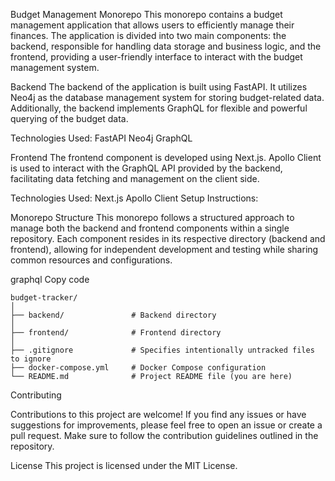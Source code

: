 
Budget Management Monorepo
This monorepo contains a budget management application that allows users to efficiently manage their finances. 
The application is divided into two main components: the backend, responsible for handling data storage and business logic, and the frontend, providing a user-friendly interface to interact with the budget management system.

Backend
The backend of the application is built using FastAPI. It utilizes Neo4j as the database management system for storing budget-related data. 
Additionally, the backend implements GraphQL for flexible and powerful querying of the budget data.

Technologies Used:
FastAPI
Neo4j
GraphQL

Frontend
The frontend component is developed using Next.js. Apollo Client is used to interact with the GraphQL API provided by the backend, facilitating data fetching and management on the client side.

Technologies Used:
Next.js
Apollo Client
Setup Instructions:

Monorepo Structure
This monorepo follows a structured approach to manage both the backend and frontend components within a single repository. 
Each component resides in its respective directory (backend and frontend), allowing for independent development and testing while sharing common resources and configurations.

graphql
Copy code
```
budget-tracker/
│
├── backend/               # Backend directory
│
├── frontend/              # Frontend directory
│
├── .gitignore             # Specifies intentionally untracked files to ignore
├── docker-compose.yml     # Docker Compose configuration
└── README.md              # Project README file (you are here)
```

Contributing

Contributions to this project are welcome! If you find any issues or have suggestions for improvements, please feel free to open an issue or create a pull request. Make sure to follow the contribution guidelines outlined in the repository.

License
This project is licensed under the MIT License.

